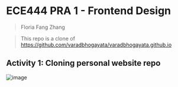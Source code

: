 # ECE444 PRA 1 - Frontend Design
> Floria Fang Zhang

> This repo is a clone of https://github.com/varadbhogayata/varadbhogayata.github.io 

## Activity 1: Cloning personal website repo
![image](https://github.com/user-attachments/assets/ec477ee6-3121-446f-9e7f-91e575725d6b)

